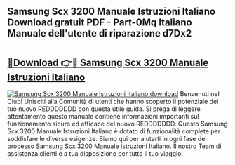 ## Samsung Scx 3200 Manuale Istruzioni Italiano Download gratuit PDF - Part-0Mq Italiano Manuale dell'utente di riparazione d7Dx2

# <h2><a href="http://dfbemd.blite.top/?on=Samsung+Scx+3200+Manuale+Istruzioni+Italiano">🔗Download 👉🔴 Samsung Scx 3200 Manuale Istruzioni Italiano</a></h2>

[![Samsung Scx 3200 Manuale Istruzioni Italiano download](https://i.imgur.com/lujVjoI.png)](http://dfbemd.blite.top/?on=Samsung+Scx+3200+Manuale+Istruzioni+Italiano)
Benvenuti nel Club! Unisciti alla Comunità di utenti che hanno scoperto il potenziale del tuo nuovo REDDDDDDD con questa utile guida. Si prega di leggere attentamente questo manuale contiene informazioni importanti sul funzionamento sicuro ed efficace del nuovo REDDDDDDD. Questo Samsung Scx 3200 Manuale Istruzioni Italiano è dotato di funzionalità complete per soddisfare le diverse esigenze. Siamo qui per aiutarti in ogni fase del processo Samsung Scx 3200 Manuale Istruzioni Italiano. Il nostro Team di assistenza clienti è a tua disposizione per tutto il tuo viaggio.
